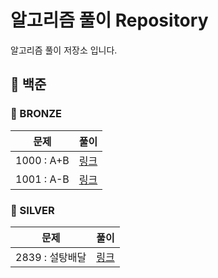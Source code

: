 # 알고리즘 풀이 Repository

알고리즘 풀이 저장소 입니다.

## 📖 백준

### 🚀 BRONZE
| 문제 | 풀이 |
|---|:---:|
| 1000 : A+B | [링크](https://github.com/junghunim07/Algorithm/blob/main/%EB%B0%B1%EC%A4%80/Bronze/1000.%E2%80%85A%EF%BC%8BB/A%EF%BC%8BB.java) |
| 1001 : A-B | [링크](https://github.com/junghunim07/Algorithm/blob/main/%EB%B0%B1%EC%A4%80/Bronze/1000.%E2%80%85A%EF%BC%8BB/A%EF%BC%8BB.java) |

### 🚀 SILVER
| 문제 | 풀이 |
|---|:---:|
| 2839 : 설탕배달 | [링크](https://github.com/junghunim07/Algorithm/blob/main/%EB%B0%B1%EC%A4%80/Silver/2839.%E2%80%85%EC%84%A4%ED%83%95%E2%80%85%EB%B0%B0%EB%8B%AC/%EC%84%A4%ED%83%95%E2%80%85%EB%B0%B0%EB%8B%AC.java) |
